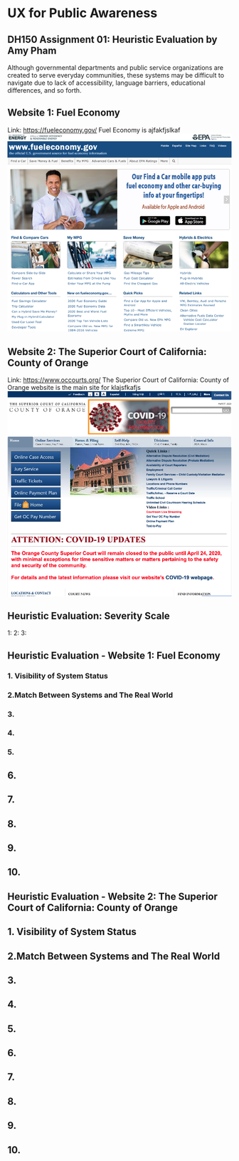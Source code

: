 # UX for Public Awareness 
## DH150 Assignment 01: Heuristic Evaluation by Amy Pham 

Although governmental departments and public service organizations are created to serve everyday communities, these systems may be difficult to navigate due to lack of accessibility, language barriers, educational differences, and so forth. 

## Website 1: Fuel Economy 
Link: https://fueleconomy.gov/
Fuel Economy is ajfakfjslkaf
<img src="./fuel-economy-screenshot.png">

## Website 2: The Superior Court of California: County of Orange 
Link: https://www.occourts.org/
The Superior Court of California: County of Orange website is the main site for klajsfkafjs
<img src="./oc-court-screenshot.png"> 

## Heuristic Evaluation: Severity Scale 
1: 
2: 
3: 

## Heuristic Evaluation - Website 1: Fuel Economy 
### 1. Visibility of System Status 

### 2.Match Between Systems and The Real World 

### 3. 

### 4. 

### 5. 

## 6. 

## 7. 

## 8. 

## 9. 

## 10. 

## Heuristic Evaluation - Website 2: The Superior Court of California: County of Orange 
## 1. Visibility of System Status 

## 2.Match Between Systems and The Real World 

## 3. 

## 4. 

## 5. 

## 6. 

## 7. 

## 8. 

## 9. 

## 10. 


